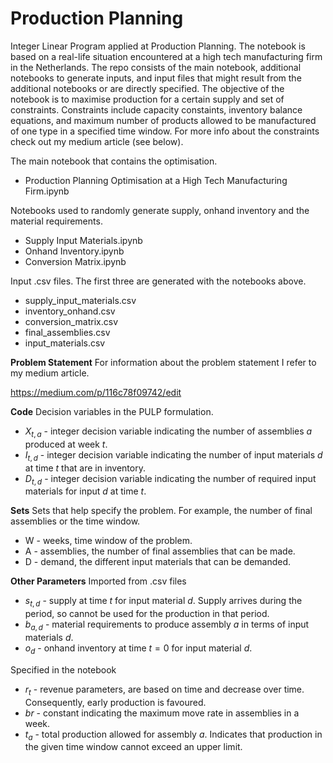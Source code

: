 # Production Planning
Integer Linear Program applied at Production Planning. The notebook is based on a real-life situation encountered at a high tech manufacturing firm in the Netherlands. The repo consists of the main notebook, additional notebooks to generate inputs, and input files that might result from the additional notebooks or are directly specified. The objective of the notebook is to maximise production for a certain supply and set of constraints. Constraints include capacity constaints, inventory balance equations, and maximum number of products allowed to be manufactured of one type in a specified time window. For more info about the constraints check out my medium article (see below).

The main notebook that contains the optimisation.
* Production Planning Optimisation at a High Tech Manufacturing Firm.ipynb

Notebooks used to randomly generate supply, onhand inventory and the material requirements.
* Supply Input Materials.ipynb
* Onhand Inventory.ipynb
* Conversion Matrix.ipynb

Input .csv files. The first three are generated with the notebooks above. 
* supply_input_materials.csv
* inventory_onhand.csv
* conversion_matrix.csv
* final_assemblies.csv
* input_materials.csv


**Problem Statement**
For information about the problem statement I refer to my medium article. 

https://medium.com/p/116c78f09742/edit 


**Code**
Decision variables in the PULP formulation.
* $X_{t, a}$ - integer decision variable indicating the number of assemblies _a_ produced at week _t_.
* $I_{t, d}$ - integer decision variable indicating the number of input materials _d_ at time _t_ that are in inventory. 
* $D_{t, d}$ - integer decision variable indicating the number of required input materials for input _d_ at time _t_.


**Sets**
Sets that help specify the problem. For example, the number of final assemblies or the time window. 
* W - weeks, time window of the problem.
* A - assemblies, the number of final assemblies that can be made.
* D - demand, the different input materials that can be demanded. 


**Other Parameters**
Imported from .csv files
* $s_{t, d}$ - supply at time _t_ for input material _d_. Supply arrives during the period, so cannot be used for the production in that period.
* $b_{a, d}$ - material requirements to produce assembly _a_ in terms of input materials _d_.
* $o_{d}$ - onhand inventory at time $t=0$ for input material _d_.

Specified in the notebook
* $r_{t}$ - revenue parameters, are based on time and decrease over time. Consequently, early production is favoured. 
* $br$ - constant indicating the maximum move rate in assemblies in a week. 
* $t_{a}$ - total production allowed for assembly _a_. Indicates that production in the given time window cannot exceed an upper limit. 

